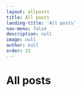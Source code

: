 ```yaml
---
layout: allposts
title: All posts
landing-title: 'All posts'
nav-menu: false
description: null
image: null
author: null
order: 23
---
```


<h1>All posts</h1>
